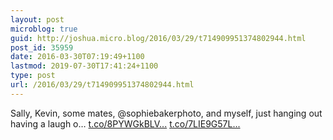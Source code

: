 ```yaml
---
layout: post
microblog: true
guid: http://joshua.micro.blog/2016/03/29/t714909951374802944.html
post_id: 35959
date: 2016-03-30T07:19:49+1100
lastmod: 2019-07-30T17:41:24+1100
type: post
url: /2016/03/29/t714909951374802944.html
---
```

Sally, Kevin, some mates, @sophiebakerphoto, and myself, just hanging out having a laugh o… [t.co/8PYWGkBLV...](https://t.co/8PYWGkBLVN) [t.co/7LIE9G57L...](https://t.co/7LIE9G57Lp)
